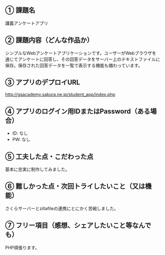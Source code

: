 ## ① 課題名
講義アンケートアプリ

## ② 課題内容（どんな作品か）
シンプルなWebアンケートアプリケーションです。ユーザーがWebブラウザを通じてアンケートに回答し、その回答データをサーバー上のテキストファイルに保存。保存された回答データを一覧で表示する機能も備わっています。


## ③ アプリのデプロイURL
 http://gsacademy.sakura.ne.jp/student_app/index.php

## ④ アプリのログイン用IDまたはPassword（ある場合）
- ID: なし
- PW: なし

## ⑤ 工夫した点・こだわった点
基本に忠実に制作してみました。

## ⑥ 難しかった点・次回トライしたいこと（又は機能）
さくらサーバーとzillafileの連携にとにかく苦戦しました。

## ⑦ フリー項目（感想、シェアしたいこと等なんでも）
PHP頑張ります。